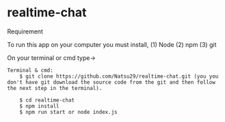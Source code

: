 # realtime-chat

Requirement

To run this app on your computer you must install,
(1) Node
(2) npm
(3) git

On your terminal or cmd type->

    Terminal & cmd:
        $ git clone https://github.com/Natsu29/realtime-chat.git (you you don't have git download the source code from the git and then follow the next step in the terminal).

        $ cd realtime-chat
        $ npm install
        $ npm run start or node index.js
